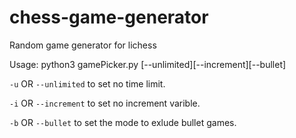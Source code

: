 # chess-game-generator
Random game generator for lichess

Usage: python3 gamePicker.py [--unlimited][--increment][--bullet]

`-u` OR `--unlimited` to set no time limit.

`-i` OR `--increment` to set no increment varible.

`-b` OR `--bullet` to set the mode to exlude bullet games.

